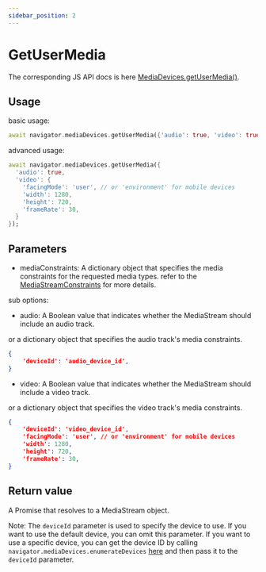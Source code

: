 ```yaml
---
sidebar_position: 2
---
```


# GetUserMedia

The corresponding JS API docs is here
[MediaDevices.getUserMedia()](https://developer.mozilla.org/en-US/docs/Web/API/MediaDevices/getUserMedia).

## Usage

basic usage:

```dart
await navigator.mediaDevices.getUserMedia({'audio': true, 'video': true});
```

advanced usage:

```dart
await navigator.mediaDevices.getUserMedia({
  'audio': true,
  'video': {
    'facingMode': 'user', // or 'environment' for mobile devices
    'width': 1280,
    'height': 720,
    'frameRate': 30,
  }
});
```

## Parameters

- mediaConstraints: A dictionary object that specifies the media constraints for the requested media types.
refer to the [MediaStreamConstraints](https://developer.mozilla.org/en-US/docs/Web/API/MediaStreamConstraints) for more details.

sub options:

- audio: A Boolean value that indicates whether the MediaStream should include an audio track.

or a dictionary object that specifies the audio track's media constraints.

```json
{
    'deviceId': 'audio_device_id',
}
```

- video: A Boolean value that indicates whether the MediaStream should include a video track.

or a dictionary object that specifies the video track's media constraints.

```json
{
    'deviceId': 'video_device_id',
    'facingMode': 'user', // or 'environment' for mobile devices
    'width': 1280,
    'height': 720,
    'frameRate': 30,
}
```

## Return value

A Promise that resolves to a MediaStream object.

Note: The `deviceId` parameter is used to specify the device to use. If you want to use the default device, you can omit this parameter. If you want to use a specific device, you can get the device ID by calling `navigator.mediaDevices.enumerateDevices` [here](./media-devices) and then pass it to the `deviceId` parameter.
